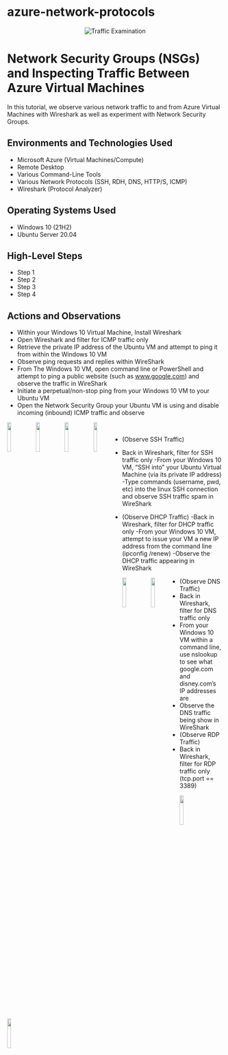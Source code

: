 # azure-network-protocols
<p align="center">
<img src="https://i.imgur.com/Ua7udoS.png" alt="Traffic Examination"/>
</p>

<h1>Network Security Groups (NSGs) and Inspecting Traffic Between Azure Virtual Machines</h1>
In this tutorial, we observe various network traffic to and from Azure Virtual Machines with Wireshark as well as experiment with Network Security Groups. <br />



<h2>Environments and Technologies Used</h2>

- Microsoft Azure (Virtual Machines/Compute)
- Remote Desktop
- Various Command-Line Tools
- Various Network Protocols (SSH, RDH, DNS, HTTP/S, ICMP)
- Wireshark (Protocol Analyzer)

<h2>Operating Systems Used </h2>

- Windows 10 (21H2)
- Ubuntu Server 20.04

<h2>High-Level Steps</h2>

- Step 1
- Step 2
- Step 3
- Step 4

<h2>Actions and Observations</h2>


<p>

- Within your Windows 10 Virtual Machine, Install Wireshark
- Open Wireshark and filter for ICMP traffic only
- Retrieve the private IP address of the Ubuntu VM and attempt to ping it from within the Windows 10 VM
- Observe ping requests and replies within WireShark
- From The Windows 10 VM, open command line or PowerShell and attempt to ping a public website (such as www.google.com) and observe the traffic in WireShark
- Initiate a perpetual/non-stop ping from your Windows 10 VM to your Ubuntu VM
- Open the Network Security Group your Ubuntu VM is using and disable incoming (inbound) ICMP traffic and observe


</p>

  <img src="https://i.imgur.com/058GBRY.png" style="width: 13.33%; float: left;">
  
  <img src="https://i.imgur.com/BeMEVzJ.png" style="width: 13.33%; float: left;">
  
  <img src="https://i.imgur.com/VobOkoC.png" style="width: 13.33%; float: left;">
  
  <img src="https://i.imgur.com/AMocYrf.png" style="width: 13.33%; float: left;">
  


<br />

<p>

- (Observe SSH Traffic)

- Back in Wireshark, filter for SSH traffic only
-From your Windows 10 VM, “SSH into” your Ubuntu Virtual Machine (via its private IP address)
-Type commands (username, pwd, etc) into the linux SSH connection and observe SSH traffic spam in WireShark
- (Observe DHCP Traffic)
-Back in Wireshark, filter for DHCP traffic only
-From your Windows 10 VM, attempt to issue your VM a new IP address from the command line (ipconfig /renew)
-Observe the DHCP traffic appearing in WireShark

<img src="https://i.imgur.com/7GLnrrC.png" style="width: 13.33%; float: left;">
  
 <img src="https://i.imgur.com/Fci1odY.png" style="width: 13.33%; float: left;">






-  (Observe DNS Traffic)
- Back in Wireshark, filter for DNS traffic only
- From your Windows 10 VM within a command line, use nslookup to see what google.com and disney.com’s IP addresses are
- Observe the DNS traffic being show in WireShark
- (Observe RDP Traffic)
- Back in Wireshark, filter for RDP traffic only (tcp.port == 3389)

</p>

<img src="https://i.imgur.com/vwai9NZ.png" style="width: 13.33%; float: left;">
  
 <img src="https://i.imgur.com/ZsknPDz.png" style="width: 13.33%; float: left;">


</br>
